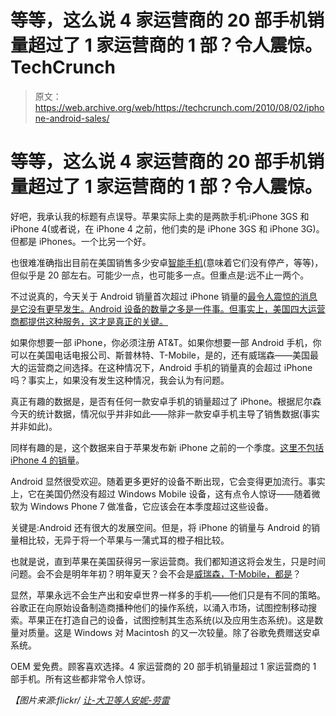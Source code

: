 # 等等，这么说 4 家运营商的 20 部手机销量超过了 1 家运营商的 1 部？令人震惊。TechCrunch

> 原文：<https://web.archive.org/web/https://techcrunch.com/2010/08/02/iphone-android-sales/>

# 等等，这么说 4 家运营商的 20 部手机销量超过了 1 家运营商的 1 部？令人震惊。

好吧，我承认我的标题有点误导。苹果实际上卖的是两款手机:iPhone 3GS 和 iPhone 4(或者说，在 iPhone 4 之前，他们卖的是 iPhone 3GS 和 iPhone 3G)。但都是 iPhones。一个比另一个好。

也很难准确指出目前在美国销售多少安卓[智能手机](https://web.archive.org/web/20230208033146/http://en.wikipedia.org/wiki/List_of_Android_devices)(意味着它们没有停产，等等)，但似乎是 20 部左右。可能少一点，也可能多一点。但重点是:远不止一两个。

不过说真的，今天关于 Android 销量首次超过 iPhone 销量的[最令人震惊的消息是它没有更早发生。Android 设备的数量之多是一件事。但事实上，美国四大运营商都提供这种服务，这才是真正的关键。](https://web.archive.org/web/20230208033146/http://gigaom.com/2010/08/02/android-sales-overtake-iphone-in-the-u-s/)

如果你想要一部 iPhone，你必须注册 AT&T。如果你想要一部 Android 手机，你可以在美国电话电报公司、斯普林特、T-Mobile，是的，还有威瑞森——美国最大的运营商之间选择。在这种情况下，Android 手机的销量真的会超过 iPhone 吗？事实上，如果没有发生这种情况，我会认为有问题。

真正有趣的数据是，是否有任何一款安卓手机的销量超过了 iPhone。根据尼尔森今天的统计数据，情况似乎并非如此——除非一款安卓手机主导了销售数据(事实并非如此)。

同样有趣的是，这个数据来自于苹果发布新 iPhone 之前的一个季度。[这里不包括 iPhone 4 的销量](https://web.archive.org/web/20230208033146/https://techcrunch.com/2010/08/02/android-iphone-share/)。

Android 显然很受欢迎。随着更多更好的设备不断出现，它会变得更加流行。事实上，它在美国仍然没有超过 Windows Mobile 设备，这有点令人惊讶——随着微软为 Windows Phone 7 做准备，它应该会在本季度超过这些设备。

关键是:Android 还有很大的发展空间。但是，将 iPhone 的销量与 Android 的销量相比较，无异于将一个苹果与一蒲式耳的橙子相比较。

也就是说，直到苹果在美国获得另一家运营商。我们都知道这将会发生，只是时间问题。会不会是明年年初？明年夏天？会不会是[威瑞森，T-Mobile，都是](https://web.archive.org/web/20230208033146/https://techcrunch.com/2010/07/21/t-mobile-iphone/)？

显然，苹果永远不会生产出和安卓世界一样多的手机——他们只是有不同的策略。谷歌正在向原始设备制造商播种他们的操作系统，以涌入市场，试图控制移动搜索。苹果正在打造自己的设备，试图控制其生态系统(以及应用生态系统)。这是数量对质量。这是 Windows 对 Macintosh 的又一次较量。除了谷歌免费赠送安卓系统。

OEM 爱免费。顾客喜欢选择。4 家运营商的 20 部手机销量超过 1 家运营商的 1 部手机。所有这些都非常令人惊讶。

*【图片来源:flickr/ [让-大卫等人安妮-劳雷](https://web.archive.org/web/20230208033146/http://www.flickr.com/photos/jedalani/2744362014/)*